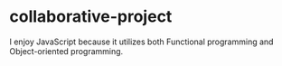 # collaborative-project
I enjoy JavaScript because it utilizes both Functional programming and Object-oriented programming.
